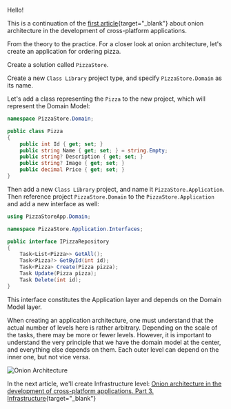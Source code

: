 Hello!

This is a continuation of the [first article](https://vladislavantonyuk.azurewebsites.net/articles/Onion-architecture-in-the-development-of-cross-platform-applications.-Part-1.-Overview){target="_blank"} about onion architecture in the development of cross-platform applications.

From the theory to the practice. For a closer look at onion architecture, let's create an application for ordering pizza. 

Create a solution called `PizzaStore`.

Create a new `Class Library` project type, and specify `PizzaStore.Domain` as its name.

Let's add a class representing the `Pizza` to the new project, which will represent the Domain Model:

```csharp
namespace PizzaStore.Domain;

public class Pizza
{
	public int Id { get; set; }
	public string Name { get; set; } = string.Empty;
	public string? Description { get; set; }
	public string? Image { get; set; }
	public decimal Price { get; set; }
}
```

Then add a new `Class Library` project, and name it `PizzaStore.Application`. Then reference project `PizzaStore.Domain` to the `PizzaStore.Application` and add a new interface as well:

```csharp
using PizzaStoreApp.Domain;

namespace PizzaStore.Application.Interfaces;

public interface IPizzaRepository
{
    Task<List<Pizza>> GetAll();
    Task<Pizza?> GetById(int id);
    Task<Pizza> Create(Pizza pizza);
    Task Update(Pizza pizza);
    Task Delete(int id);
}
```

This interface constitutes the Application layer and depends on the Domain Model layer.

When creating an application architecture, one must understand that the actual number of levels here is rather arbitrary. Depending on the scale of the tasks, there may be more or fewer levels. However, it is important to understand the very principle that we have the domain model at the center, and everything else depends on them. Each outer level can depend on the inner one, but not vice versa.

![Onion Architecture](https://ik.imagekit.io/VladislavAntonyuk/vladislavantonyuk/articles/10/onion-architecture2.png)

In the next article, we'll create Infrastructure level: [Onion architecture in the development of cross-platform applications. Part 3. Infrastructure](https://vladislavantonyuk.azurewebsites.net/articles/Onion-architecture-in-the-development-of-cross-platform-applications.-Part-3.-Infrastructure){target="_blank"}